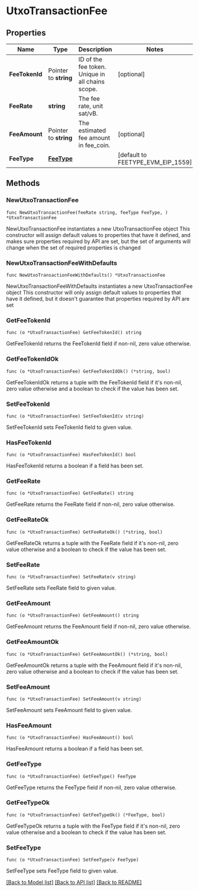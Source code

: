 # UtxoTransactionFee

## Properties

Name | Type | Description | Notes
------------ | ------------- | ------------- | -------------
**FeeTokenId** | Pointer to **string** | ID of the fee token. Unique in all chains scope. | [optional] 
**FeeRate** | **string** | The fee rate, unit sat/vB. | 
**FeeAmount** | Pointer to **string** | The estimated fee amount in fee_coin. | [optional] 
**FeeType** | [**FeeType**](FeeType.md) |  | [default to FEETYPE_EVM_EIP_1559]

## Methods

### NewUtxoTransactionFee

`func NewUtxoTransactionFee(feeRate string, feeType FeeType, ) *UtxoTransactionFee`

NewUtxoTransactionFee instantiates a new UtxoTransactionFee object
This constructor will assign default values to properties that have it defined,
and makes sure properties required by API are set, but the set of arguments
will change when the set of required properties is changed

### NewUtxoTransactionFeeWithDefaults

`func NewUtxoTransactionFeeWithDefaults() *UtxoTransactionFee`

NewUtxoTransactionFeeWithDefaults instantiates a new UtxoTransactionFee object
This constructor will only assign default values to properties that have it defined,
but it doesn't guarantee that properties required by API are set

### GetFeeTokenId

`func (o *UtxoTransactionFee) GetFeeTokenId() string`

GetFeeTokenId returns the FeeTokenId field if non-nil, zero value otherwise.

### GetFeeTokenIdOk

`func (o *UtxoTransactionFee) GetFeeTokenIdOk() (*string, bool)`

GetFeeTokenIdOk returns a tuple with the FeeTokenId field if it's non-nil, zero value otherwise
and a boolean to check if the value has been set.

### SetFeeTokenId

`func (o *UtxoTransactionFee) SetFeeTokenId(v string)`

SetFeeTokenId sets FeeTokenId field to given value.

### HasFeeTokenId

`func (o *UtxoTransactionFee) HasFeeTokenId() bool`

HasFeeTokenId returns a boolean if a field has been set.

### GetFeeRate

`func (o *UtxoTransactionFee) GetFeeRate() string`

GetFeeRate returns the FeeRate field if non-nil, zero value otherwise.

### GetFeeRateOk

`func (o *UtxoTransactionFee) GetFeeRateOk() (*string, bool)`

GetFeeRateOk returns a tuple with the FeeRate field if it's non-nil, zero value otherwise
and a boolean to check if the value has been set.

### SetFeeRate

`func (o *UtxoTransactionFee) SetFeeRate(v string)`

SetFeeRate sets FeeRate field to given value.


### GetFeeAmount

`func (o *UtxoTransactionFee) GetFeeAmount() string`

GetFeeAmount returns the FeeAmount field if non-nil, zero value otherwise.

### GetFeeAmountOk

`func (o *UtxoTransactionFee) GetFeeAmountOk() (*string, bool)`

GetFeeAmountOk returns a tuple with the FeeAmount field if it's non-nil, zero value otherwise
and a boolean to check if the value has been set.

### SetFeeAmount

`func (o *UtxoTransactionFee) SetFeeAmount(v string)`

SetFeeAmount sets FeeAmount field to given value.

### HasFeeAmount

`func (o *UtxoTransactionFee) HasFeeAmount() bool`

HasFeeAmount returns a boolean if a field has been set.

### GetFeeType

`func (o *UtxoTransactionFee) GetFeeType() FeeType`

GetFeeType returns the FeeType field if non-nil, zero value otherwise.

### GetFeeTypeOk

`func (o *UtxoTransactionFee) GetFeeTypeOk() (*FeeType, bool)`

GetFeeTypeOk returns a tuple with the FeeType field if it's non-nil, zero value otherwise
and a boolean to check if the value has been set.

### SetFeeType

`func (o *UtxoTransactionFee) SetFeeType(v FeeType)`

SetFeeType sets FeeType field to given value.



[[Back to Model list]](../README.md#documentation-for-models) [[Back to API list]](../README.md#documentation-for-api-endpoints) [[Back to README]](../README.md)


